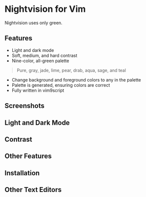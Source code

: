 # Nightvision for Vim

Nightvision uses only green.

## Features

* Light and dark mode
* Soft, medium, and hard contrast
* Nine-color, all-green palette
> Pure, gray, jade, lime, pear, drab, aqua, sage, and teal
* Change background and foreground colors to any in the palette
* Palette is generated, ensuring colors are correct
* Fully written in vim9script

## Screenshots

## Light and Dark Mode

## Contrast

## Other Features

## Installation

## Other Text Editors
